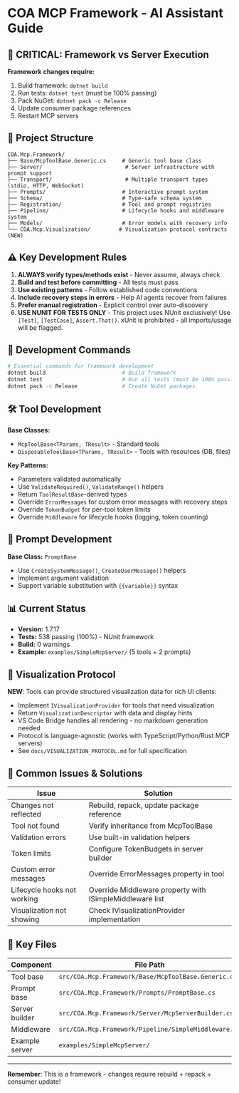 # COA MCP Framework - AI Assistant Guide

## 🚨 CRITICAL: Framework vs Server Execution

**Framework changes require:**
1. Build framework: `dotnet build`
2. Run tests: `dotnet test` (must be 100% passing)
3. Pack NuGet: `dotnet pack -c Release`
4. Update consumer package references
5. Restart MCP servers

## 📁 Project Structure

```
COA.Mcp.Framework/
├── Base/McpToolBase.Generic.cs     # Generic tool base class
├── Server/                          # Server infrastructure with prompt support
├── Transport/                       # Multiple transport types (stdio, HTTP, WebSocket)
├── Prompts/                        # Interactive prompt system
├── Schema/                         # Type-safe schema system
├── Registration/                   # Tool and prompt registries
├── Pipeline/                       # Lifecycle hooks and middleware system
├── Models/                         # Error models with recovery info
└── COA.Mcp.Visualization/         # Visualization protocol contracts (NEW)
```

## ⚠️ Key Development Rules

1. **ALWAYS verify types/methods exist** - Never assume, always check
2. **Build and test before committing** - All tests must pass
3. **Use existing patterns** - Follow established code conventions
4. **Include recovery steps in errors** - Help AI agents recover from failures
5. **Prefer manual registration** - Explicit control over auto-discovery
6. **USE NUNIT FOR TESTS ONLY** - This project uses NUnit exclusively! Use `[Test]`, `[TestCase]`, `Assert.That()`. xUnit is prohibited - all imports/usage will be flagged.

## 🔧 Development Commands

```bash
# Essential commands for framework development
dotnet build                        # Build framework
dotnet test                         # Run all tests (must be 100% passing)
dotnet pack -c Release              # Create NuGet packages
```

## 🛠️ Tool Development

**Base Classes:**
- `McpToolBase<TParams, TResult>` - Standard tools
- `DisposableToolBase<TParams, TResult>` - Tools with resources (DB, files)

**Key Patterns:**
- Parameters validated automatically
- Use `ValidateRequired()`, `ValidateRange()` helpers
- Return `ToolResultBase`-derived types
- Override `ErrorMessages` for custom error messages with recovery steps
- Override `TokenBudget` for per-tool token limits
- Override `Middleware` for lifecycle hooks (logging, token counting)

## 💬 Prompt Development

**Base Class:** `PromptBase`
- Use `CreateSystemMessage()`, `CreateUserMessage()` helpers
- Implement argument validation
- Support variable substitution with `{{variable}}` syntax

## 📊 Current Status
- **Version:** 1.7.17
- **Tests:** 538 passing (100%) - NUnit framework
- **Build:** 0 warnings
- **Example:** `examples/SimpleMcpServer/` (5 tools + 2 prompts)

## 🎨 Visualization Protocol

**NEW**: Tools can provide structured visualization data for rich UI clients:
- Implement `IVisualizationProvider` for tools that need visualization
- Return `VisualizationDescriptor` with data and display hints
- VS Code Bridge handles all rendering - no markdown generation needed
- Protocol is language-agnostic (works with TypeScript/Python/Rust MCP servers)
- See `docs/VISUALIZATION_PROTOCOL.md` for full specification

## 🛑 Common Issues & Solutions

| Issue | Solution |
|-------|----------|
| Changes not reflected | Rebuild, repack, update package reference |
| Tool not found | Verify inheritance from McpToolBase |
| Validation errors | Use built-in validation helpers |
| Token limits | Configure TokenBudgets in server builder |
| Custom error messages | Override ErrorMessages property in tool |
| Lifecycle hooks not working | Override Middleware property with ISimpleMiddleware list |
| Visualization not showing | Check IVisualizationProvider implementation |

## 📍 Key Files

| Component | File Path |
|-----------|-----------|
| Tool base | `src/COA.Mcp.Framework/Base/McpToolBase.Generic.cs` |
| Prompt base | `src/COA.Mcp.Framework/Prompts/PromptBase.cs` |
| Server builder | `src/COA.Mcp.Framework/Server/McpServerBuilder.cs` |
| Middleware | `src/COA.Mcp.Framework/Pipeline/SimpleMiddleware.cs` |
| Example server | `examples/SimpleMcpServer/` |

---
**Remember**: This is a framework - changes require rebuild + repack + consumer update!